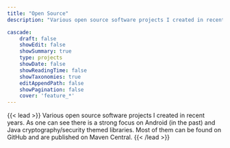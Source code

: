 ```yaml
---
title: "Open Source"
description: "Various open source software projects I created in recent years. As one can see there is a strong focus on Android (in the past)and Java cryptography/security themed libraries. Most of them can be found on GitHub and are published on Maven Central."

cascade:
    draft: false
    showEdit: false
    showSummary: true
    type: projects
    showDate: false
    showReadingTime: false
    showTaxonomies: true
    editAppendPath: false
    showPagination: false
    cover: 'feature_*'
---
```


{{< lead >}}
Various open source software projects I created in recent years. As one can see there is a strong focus on Android (in the past)
and Java cryptography/security themed libraries. Most of them can be found on GitHub and are published on Maven Central.
{{< /lead >}}
